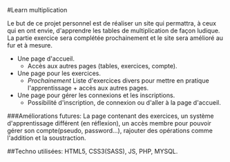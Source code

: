 #Learn multiplication

Le but de ce projet personnel est de réaliser un  site qui permattra, à ceux qui en ont envie, d'apprendre les tables de multiplication de façon ludique. La partie exercice sera complétée prochainement et le site sera amélioré au fur et à mesure.

* Une page d'accueil.
    * Accès aux autres pages (tables, exercices, compte).
* Une page pour les exercices.
    * *Prochainement* Liste d'exercices divers pour mettre en pratique l'apprentissage + accès aux autres pages.
* Une page pour gérer les connexions et les inscriptions.
    * Possibilité d'inscription, de connexion ou d'aller à la page d'accueil.


###Améliorations futures: La page contenant des exercices, un système d'apprentissage différent (en réflexion), un accès membre pour pouvoir gérer son compte(pseudo, password...), rajouter des opérations comme l'addition et la soustraction.

##Techno utilisées: HTML5, CSS3(SASS), JS, PHP, MYSQL.

